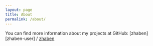 ```yaml
---
layout: page
title: About
permalink: /about/
---
```



You can find more information about my projects at GitHub:
[zhaben][zhaben-user] /
[zhaben](https://github.com/zhaben)
